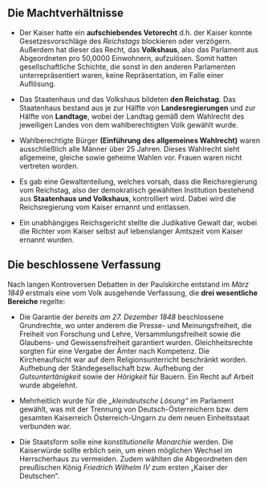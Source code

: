 



## Die Machtverhältnisse 

- Der Kaiser hatte ein **aufschiebendes Vetorecht** d.h. der Kaiser konnte Gesetzesvorschläge des *Reichstags* blockieren oder verzögern. Außerdem hat dieser das Recht, das **Volkshaus**, also das Parlament aus Abgeordneten pro 50,0000 Einwohnern, aufzulösen. Somit hatten gesellschaftliche Schichte, die sonst in den anderen Parlamenten unterrepräsentiert waren, keine Repräsentation, im Falle einer Auflösung.

- Das Staatenhaus und das Volkshaus bildeten **den Reichstag**. Das Staatenhaus bestand aus je zur Hälfte von **Landesregierungen** und zur Hälfte von **Landtage**, wobei der Landtag gemäß dem Wahlrecht des jeweiligen Landes von dem wahlberechtigten Volk gewählt wurde. 
  
- Wahlberechtigte Bürger **(Einführung des allgemeines Wahlrecht)** waren ausschließlich alle Männer über 25 Jahren. Dieses Wahlrecht sieht allgemeine, gleiche sowie geheime Wahlen vor. Frauen waren nicht vertreten worden.  
  
- Es gab eine Gewaltenteilung, welches vorsah, dass die Reichsregierung vom Reichstag, also der demokratisch gewählten Institution bestehend aus **Staatenhaus und Volkshaus**, kontrolliert wird. Dabei wird die Reichsregierung vom Kaiser ernannt und entlassen. 

- Ein unabhängiges Reichsgericht stellte die Judikative Gewalt dar, wobei die Richter vom Kaiser selbst auf lebenslanger Amtszeit vom Kaiser ernannt wurden. 

## Die beschlossene Verfassung 

Nach langen Kontroversen Debatten in der Paulskirche entstand im *März 1849* erstmals eine vom Volk ausgehende Verfassung, die **drei wesentliche Bereiche** regelte: 

- Die Garantie der *bereits am 27. Dezember 1848* beschlossene Grundrechte, wo unter anderem die Presse- und Meinungsfreiheit, die Freiheit von Forschung und Lehre, Versammlungsfreiheit sowie die Glaubens- und Gewissensfreiheit garantiert wurden. 
  Gleichheitsrechte sorgten für eine Vergabe der Ämter nach Kompetenz. Die Kirchenaufsicht war auf dem Religionsunterricht beschränkt worden. Aufhebung der Ständegesellschaft bzw. Aufhebung der *Gutsuntertänigkeit* sowie der *Hörigkeit* für Bauern. Ein Recht auf Arbeit wurde abgelehnt.

- Mehrheitlich wurde für die *„kleindeutsche Lösung“* im Parlament gewählt, was mit der Trennung von Deutsch-Österreichern bzw. dem gesamten Kaiserreich Österreich-Ungarn zu dem neuen Einheitsstaat verbunden war. 

- Die Staatsform solle eine *konstitutionelle Monarchie* werden. Die Kaiserwürde sollte erblich sein, um einen möglichen Wechsel im Herrscherhaus zu vermeiden. Zudem wählten die Abgeordneten den preußischen König *Friedrich Wilhelm IV* zum ersten „Kaiser der Deutschen“.